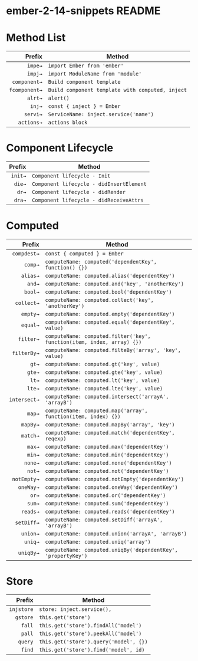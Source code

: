 # ember-2-14-snippets README

# Method List
|Prefix|Method|
|-------:|-------|
|`impe→`|`import Ember from 'ember'`|
|`impj→`|`import ModuleName from 'module'`|
|`component→`|`Build component template`|
|`fcomponent→`|`Build component template with computed, inject`|
|`alrt→`|`alert()`|
|`inj→`|`const { inject } = Ember`|
|`servi→`|`ServiceName: inject.service('name')`|
|`actions→`|`actions block`|
# Component Lifecycle
|Prefix|Method|
|-------:|-------|
|`init→`|`Component lifecycle - Init`|
|`die→`|`Component lifecycle - didInsertElement`|
|`dr→`|`Component lifecycle - didRender`|
|`dra→`|`Component lifecycle - didReceiveAttrs`|

# Computed
|Prefix|Method|
|-------:|-------|
|`compdest→`|`const { computed } = Ember`|
|`comp→`|`computeName: computed('dependentKey', function() {})`|
|`alias→`|`computeName: computed.alias('dependentKey')`|
|`and→`|`computeName: computed.and('key', 'anotherKey')`|
|`bool→`|`computeName: computed.bool('dependentKey')`|
|`collect→`|`computeName: computed.collect('key', 'anotherKey')`|
|`empty→`|`computeName: computed.empty('dependentKey')`|
|`equal→`|`computeName: computed.equal('dependentKey', value)`|
|`filter→`|`computeName: computed.filter('key', function(item, index, array) {})`|
|`filterBy→`|`computeName: computed.filteBy('array', 'key', value)`|
|`gt→`|`computeName: computed.gt('key', value)`|
|`gte→`|`computeName: computed.gte('key', value)`|
|`lt→`|`computeName: computed.lt('key', value)`|
|`lte→`|`computeName: computed.lte('key', value)`|
|`intersect→`|`computeName: computed.intersect('arrayA', 'arrayB')`|
|`map→`|`computeName: computed.map('array', function(item, index) {})`|
|`mapBy→`|`computeName: computed.mapBy('array', 'key')`|
|`match→`|`computeName: computed.match('dependentKey', reqexp)`|
|`max→`|`computeName: computed.max('dependentKey')`|
|`min→`|`computeName: computed.min('dependentKey')`|
|`none→`|`computeName: computed.none('dependentKey')`|
|`not→`|`computeName: computed.not('dependentKey')`|
|`notEmpty→`|`computeName: computed.notEmpty('dependentKey')`|
|`oneWay→`|`computeName: computed.oneWay('dependentKey')`|
|`or→`|`computeName: computed.or('dependentKey')`|
|`sum→`|`computeName: computed.sum('dependentKey')`|
|`reads→`|`computeName: computed.reads('dependentKey')`|
|`setDiff→`|`computeName: computed.setDiff('arrayA', 'arrayB')`|
|`union→`|`computeName: computed.union('arrayA', 'arrayB')`|
|`uniq→`|`computeName: computed.uniq('array')`|
|`uniqBy→`|`computeName: computed.uniqBy('dependentKey', 'propertyKey')`|


# Store
|Prefix|Method|
|-------:|-------|
|`injstore`|`store: inject.service(),`|
|`gstore`|`this.get('store')`|
|`fall`|`this.get('store').findAll('model')`|
|`pall`|`this.get('store').peekAll('model')`|
|`query`|`this.get('store').query('model', {})`|
|`find`|`this.get('store').find('model', id)`|










